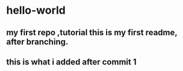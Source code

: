 # hello-world
my first repo ,tutorial
this is my first readme, after branching.
----------------------------------------
this is what i added after commit 1
-----------------------------------------
